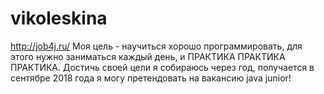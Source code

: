 # vikoleskina
http://job4j.ru/
Моя цель - научиться хорошо программировать, для этого нужно заниматься каждый день, и ПРАКТИКА ПРАКТИКА ПРАКТИКА.
Достичь своей цели я собираюсь через год, получается в сентябре 2018 года я могу претендовать на вакансию java junior!

